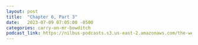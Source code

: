 ```yaml
---
layout: post
title:  "Chapter 6, Part 3"
date:   2023-07-09 07:05:00 -0500
categories: carry-on-mr-bowditch
podcast_link: https://nilbus-podcasts.s3.us-east-2.amazonaws.com/the-well-trained-mind/Carry%20On,%20Mr.%20Bowditch/Chapter%206,%20Part%203.mp3
---
```

